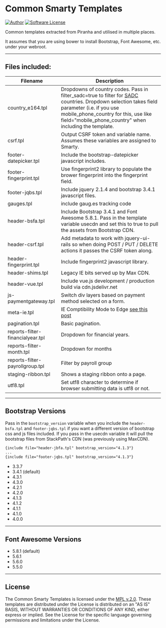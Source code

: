 # Common Smarty Templates

[![Author](http://img.shields.io/badge/author-@jacques-blue.svg?style=flat-square)](https://twitter.com/jacques)
[![Software License](https://img.shields.io/badge/license-MPLv2-brightgreen.svg?style=flat-square)](LICENSE)

Common templates extracted from Piranha and utilised in multiple places.

It assumes that you are using bower to install Bootstrap, Font Awesome, etc. under
your webroot.

---

## Files included:

| Filename               | Description |
| ---------------------- | ----------- |
| country_e164.tpl | Dropdowns of country codes.  Pass in filter_sadc=true to filter for [SADC](https://en.wikipedia.org/wiki/Southern_African_Development_Community) countries. Dropdown selection takes field parameter (i.e. if you use mobile_phone_country for this, use like field="mobile_phone_country" when including the template. |
| csrf.tpl | Output CSRF token and variable name.  Assumes these variables are assigned to Smarty. |
| footer-datepicker.tpl | Include the bootstrap-datepicker javascript includes. |
| footer-fingerprint.tpl | Use fingerprint2 library to populate the brower fingerprint into the fingerprint field. |
| footer-jqbs.tpl | Include jquery 2.1.4 and bootstrap 3.4.1 javascript files. |
| gauges.tpl | include gaug.es tracking code |
| header-bsfa.tpl | Include Bootstrap 3.4.1 and Font Awesome 5.8.1.  Pass in the template variable usecdn and set this to true to pull the assets from Bootstrap CDN. |
| header-csrf.tpl | Add metadata to work with jquery-ui-rails so when doing POST / PUT / DELETE actions it passes the CSRF token along. |
| header-fingerprint.tpl | Include fingerprint2 javascript library. |
| header-shims.tpl   | Legacy IE bits served up by Max CDN. |
| header-vue.tpl | Include vue.js development / production build via cdn.jsdelivr.net |
| js-paymentgateway.tpl | Switch div layers based on payment method selected on a form. |
| meta-ie.tpl | IE Comptibility Mode to Edge [see this post](http://stackoverflow.com/questions/6771258/whats-the-difference-if-meta-http-equiv-x-ua-compatible-content-ie-edge-e) |
| pagination.tpl | Basic pagination. |
| reports-filter-financialyear.tpl | Dropdown for financial years. |
| reports-filter-month.tpl | Dropdown for months |
| reports-filter-payrollgroup.tpl | Filter by payroll group |
| staging-ribbon.tpl | Shows a staging ribbon onto a page. |
| utf8.tpl | Set utf8 character to determine if browser submitting data is utf8 or not. |

---

## Bootstrap Versions

Pass in the ``bootstrap_version`` variable when you include the ``header-bsfa.tpl``
and ``footer-jqbs.tpl`` if you want a different version of bootstrap css and js files
included.  If you pass in the usecdn variable it will pull the bootstrap files from
StackPath's CDN (was previously using MaxCDN).

```html
{include file="header-jbfa.tpl" bootstrap_version="4.1.3"}
...
{include file="footer-jqbs.tpl" bootstrap_version="4.1.3"}
```

 * 3.3.7
 * 3.4.1 (default)
 * 4.3.1
 * 4.3.0
 * 4.2.1
 * 4.2.0
 * 4.1.3
 * 4.1.2
 * 4.1.1
 * 4.1.0
 * 4.0.0

---

## Font Awesome Versions

 * 5.8.1 (default)
 * 5.6.1
 * 5.6.0
 * 5.5.0

---

## License

The Common Smarty Templates is licensed under the [MPL v.2.0](LICENSE).
These templates are distributed under the License is distributed
on an "AS IS" BASIS, WITHOUT WARRANTIES OR CONDITIONS OF ANY KIND,
either express or implied. See the License for the specific language
governing permissions and limitations under the License.
